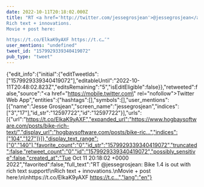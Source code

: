 ```yaml
---
date: 2022-10-11T20:18:02.000Z
title: "RT <a href='http://twitter.com/jessegrosjean'>@jessegrosjean</a>: Bike 1.4 is out with rich text support!
Rich text + innovations.
Movie + post here:

https://t.co/ElkaK9yAXF https://t.c…″"
user_mentions: "undefined"
tweet_id: "1579929339340419072"
pub_type: "tweet"
---
```

{"edit_info":{"initial":{"editTweetIds":["1579929339340419072"],"editableUntil":"2022-10-11T20:48:02.823Z","editsRemaining":"5","isEditEligible":false}},"retweeted":false,"source":"<a href=\"https://mobile.twitter.com\" rel=\"nofollow\">Twitter Web App</a>","entities":{"hashtags":[],"symbols":[],"user_mentions":[{"name":"Jesse Grosjean","screen_name":"jessegrosjean","indices":["3","17"],"id_str":"12597722","id":"12597722"}],"urls":[{"url":"https://t.co/ElkaK9yAXF","expanded_url":"https://www.hogbaysoftware.com/posts/bike-rich-text/","display_url":"hogbaysoftware.com/posts/bike-ric…","indices":["104","127"]}]},"display_text_range":["0","140"],"favorite_count":"0","id_str":"1579929339340419072","truncated":false,"retweet_count":"0","id":"1579929339340419072","possibly_sensitive":false,"created_at":"Tue Oct 11 20:18:02 +0000 2022","favorited":false,"full_text":"RT @jessegrosjean: Bike 1.4 is out with rich text support!\nRich text + innovations.\nMovie + post here:\n\nhttps://t.co/ElkaK9yAXF https://t.c…","lang":"en"}
